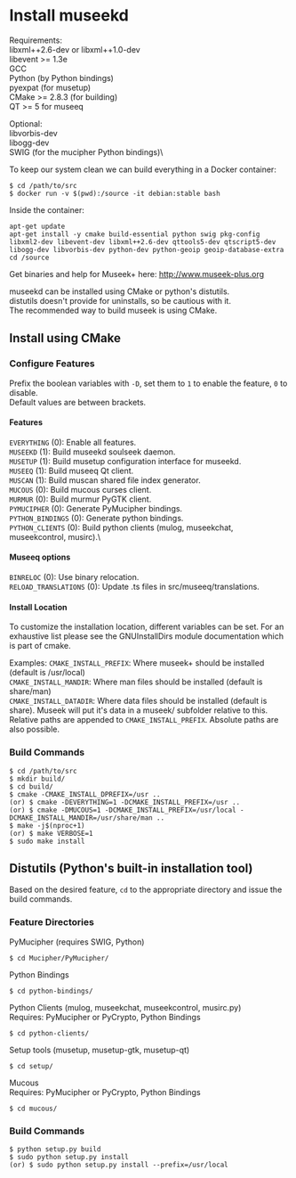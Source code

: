 # Install museekd

Requirements:\
libxml++2.6-dev or libxml++1.0-dev\
libevent >= 1.3e\
GCC\
Python (by Python bindings)\
pyexpat (for musetup)\
CMake >= 2.8.3 (for building)\
QT >= 5 for museeq

Optional:\
libvorbis-dev\
libogg-dev\
SWIG (for the mucipher Python bindings)\

To keep our system clean we can build everything in a Docker container:
```shell
$ cd /path/to/src
$ docker run -v $(pwd):/source -it debian:stable bash
```

Inside the container:
```shell
apt-get update
apt-get install -y cmake build-essential python swig pkg-config libxml2-dev libevent-dev libxml++2.6-dev qttools5-dev qtscript5-dev libogg-dev libvorbis-dev python-dev python-geoip geoip-database-extra
cd /source
```

Get binaries and help for Museek+ here: http://www.museek-plus.org


museekd can be installed using CMake or python's distutils.\
distutils doesn't provide for uninstalls, so be cautious with it.\
The recommended way to build museek is using CMake.

## Install using CMake

### Configure Features

Prefix the boolean variables with `-D`, set them to `1` to enable the feature, `0` to disable.\
Default values are between brackets.

#### Features
`EVERYTHING` (0): Enable all features.\
`MUSEEKD` (1): Build museekd soulseek daemon.\
`MUSETUP` (1): Build musetup configuration interface for museekd.\
`MUSEEQ` (1):  Build museeq Qt client.\
`MUSCAN` (1):  Build muscan shared file index generator.\
`MUCOUS` (0):  Build mucous curses client.\
`MURMUR` (0):  Build murmur PyGTK client.\
`PYMUCIPHER` (0):      Generate PyMucipher bindings.\
`PYTHON_BINDINGS` (0): Generate python bindings.\
`PYTHON_CLIENTS` (0):  Build python clients (mulog, museekchat, museekcontrol, musirc).\

#### Museeq options
  `BINRELOC` (0): Use binary relocation.\
  `RELOAD_TRANSLATIONS` (0): Update .ts files in src/museeq/translations.

#### Install Location

To customize the installation location, different variables can be set. For an exhaustive list please see the GNUInstallDirs module documentation which is part of cmake.

Examples:
`CMAKE_INSTALL_PREFIX`: Where museek+ should be installed (default is /usr/local)\
`CMAKE_INSTALL_MANDIR`: Where man files should be installed (default is share/man)\
`CMAKE_INSTALL_DATADIR`: Where data files should be installed (default is share). Museek will put it's data in a museek/ subfolder relative to this.\
Relative paths are appended to `CMAKE_INSTALL_PREFIX`. Absolute paths are also possible.

### Build Commands

```shell
$ cd /path/to/src
$ mkdir build/
$ cd build/
$ cmake -CMAKE_INSTALL_DPREFIX=/usr ..
(or) $ cmake -DEVERYTHING=1 -DCMAKE_INSTALL_PREFIX=/usr ..
(or) $ cmake -DMUCOUS=1 -DCMAKE_INSTALL_PREFIX=/usr/local -DCMAKE_INSTALL_MANDIR=/usr/share/man ..
$ make -j$(nproc+1)
(or) $ make VERBOSE=1
$ sudo make install
```

## Distutils (Python's built-in installation tool)

Based on the desired feature, `cd` to the appropriate directory and issue the build commands.

### Feature Directories

PyMucipher (requires SWIG, Python)
```shell
$ cd Mucipher/PyMucipher/
```
Python Bindings
```shell
$ cd python-bindings/
```
Python Clients (mulog, museekchat, museekcontrol, musirc.py)\
Requires: PyMucipher or PyCrypto, Python Bindings
```shell
$ cd python-clients/
```
Setup tools (musetup, musetup-gtk, musetup-qt)
```shell
$ cd setup/
```
Mucous\
Requires: PyMucipher or PyCrypto, Python Bindings
```shell
$ cd mucous/
```

### Build Commands

```shell
$ python setup.py build
$ sudo python setup.py install
(or) $ sudo python setup.py install --prefix=/usr/local
```
